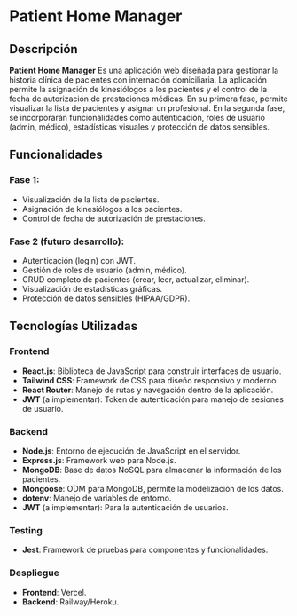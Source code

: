 # Patient Home Manager

## Descripción

**Patient Home Manager** Es una aplicación web diseñada para gestionar la historia clínica de pacientes con internación domiciliaria. La aplicación permite la asignación de kinesiólogos a los pacientes y el control de la fecha de autorización de prestaciones médicas. En su primera fase, permite visualizar la lista de pacientes y asignar un profesional. En la segunda fase, se incorporarán funcionalidades como autenticación, roles de usuario (admin, médico), estadísticas visuales y protección de datos sensibles.

## Funcionalidades

### Fase 1:
- Visualización de la lista de pacientes.
- Asignación de kinesiólogos a los pacientes.
- Control de fecha de autorización de prestaciones.

### Fase 2 (futuro desarrollo):
- Autenticación (login) con JWT.
- Gestión de roles de usuario (admin, médico).
- CRUD completo de pacientes (crear, leer, actualizar, eliminar).
- Visualización de estadísticas gráficas.
- Protección de datos sensibles (HIPAA/GDPR).

## Tecnologías Utilizadas

### Frontend
- **React.js**: Biblioteca de JavaScript para construir interfaces de usuario.
- **Tailwind CSS**: Framework de CSS para diseño responsivo y moderno.
- **React Router**: Manejo de rutas y navegación dentro de la aplicación.
- **JWT** (a implementar): Token de autenticación para manejo de sesiones de usuario.

### Backend
- **Node.js**: Entorno de ejecución de JavaScript en el servidor.
- **Express.js**: Framework web para Node.js.
- **MongoDB**: Base de datos NoSQL para almacenar la información de los pacientes.
- **Mongoose**: ODM para MongoDB, permite la modelización de los datos.
- **dotenv**: Manejo de variables de entorno.
- **JWT** (a implementar): Para la autenticación de usuarios.

### Testing
- **Jest**: Framework de pruebas para componentes y funcionalidades.

### Despliegue
- **Frontend**: Vercel.
- **Backend**: Railway/Heroku.


